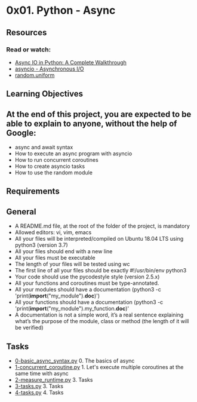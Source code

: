 # 0x01. Python - Async

## Resources
### Read or watch:
* [Async IO in Python: A Complete Walkthrough](https://intranet.alxswe.com/rltoken/zYkXScziW1D5rNdNEvObjQ)
* [asyncio - Asynchronous I/O](https://intranet.alxswe.com/rltoken/aZUO4GiWHbPIrVBIwptFAw)
* [random.uniform](https://intranet.alxswe.com/rltoken/72mVf1s8rx2ih_U2WjBmaA)

## Learning Objectives
## At the end of this project, you are expected to be able to explain to anyone, without the help of Google:

 * async and await syntax
 * How to execute an async program with asyncio
 * How to run concurrent coroutines
 * How to create asyncio tasks
 * How to use the random module

## Requirements
## General

 * A README.md file, at the root of the folder of the project, is mandatory
 * Allowed editors: vi, vim, emacs
 * All your files will be interpreted/compiled on Ubuntu 18.04 LTS using python3 (version 3.7)
 * All your files should end with a new line
 * All your files must be executable
 * The length of your files will be tested using wc
 * The first line of all your files should be exactly #!/usr/bin/env python3
 * Your code should use the pycodestyle style (version 2.5.x)
 * All your functions and coroutines must be type-annotated.
 * All your modules should have a documentation (python3 -c 'print(__import__("my_module").__doc__)')
 * All your functions should have a documentation (python3 -c 'print(__import__("my_module").my_function.__doc__)'
 * A documentation is not a simple word, it’s a real sentence explaining what’s the purpose of the module, class or method (the length of it will be verified)

## Tasks

* [0-basic_async_syntax.py](./0-basic_async_syntax.py) 0. The basics of async
* [1-concurrent_coroutine.py](./1-concurrent_coroutine.py) 1. Let's execute multiple coroutines at the same time with async 
* [2-measure_runtime.py](./2-measure_runtime.py) 3. Tasks 
* [3-tasks.py](./3-tasks.py) 3. Tasks
* [4-tasks.py](./4-tasks.py) 4. Tasks

